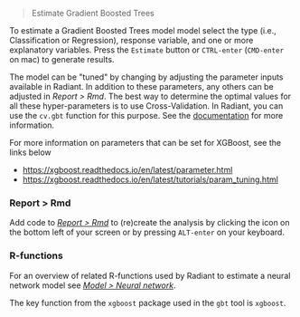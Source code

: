 > Estimate Gradient Boosted Trees

To estimate a Gradient Boosted Trees model model select the type (i.e., Classification or Regression), response variable, and one or more explanatory variables. Press the `Estimate` button or `CTRL-enter` (`CMD-enter` on mac) to generate results. 

The model can be "tuned" by changing by adjusting the  parameter inputs available in Radiant. In addition to these parameters, any others can be adjusted in _Report > Rmd_. The best way to determine the optimal values for all these hyper-parameters is to use Cross-Validation. In Radiant, you can use the `cv.gbt` function for this purpose. See the <a href="https://radiant-rstats.github.io/radiant.model/reference/cv.gbt.html" target="_blank">documentation</a> for more information.

For more information on parameters that can be set for XGBoost, see the links below

* <a href="https://xgboost.readthedocs.io/en/latest/parameter.html" target="_blank">https://xgboost.readthedocs.io/en/latest/parameter.html</a>
* <a href="https://xgboost.readthedocs.io/en/latest/tutorials/param_tuning.html" target="_blank">https://xgboost.readthedocs.io/en/latest/tutorials/param_tuning.html</a>

### Report > Rmd

Add code to <a href="https://radiant-rstats.github.io/docs/data/report_rmd.html" target="_blank">_Report > Rmd_</a> to (re)create the analysis by clicking the <i title="report results" class="fa fa-edit"></i> icon on the bottom left of your screen or by pressing `ALT-enter` on your keyboard. 

### R-functions

For an overview of related R-functions used by Radiant to estimate a neural network model see <a href = "https://radiant-rstats.github.io/radiant.model/reference/index.html#section-model-gradient-boosted-trees" target="_blank">_Model > Neural network_</a>.

The key function from the `xgboost` package used in the `gbt` tool is `xgboost`.
